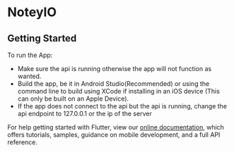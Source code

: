 # NoteyIO

## Getting Started

To run the App:
 - Make sure the api is running otherwise the app will not function as wanted.
 - Build the app, be it in Android Studio(Recommended) or using the command line to build using XCode if installing in an iOS device (This can only be built on an Apple Device).
 - If the app does not connect to the api but the api is running, change the api endpoint to 127.0.0.1 or the ip of the server

For help getting started with Flutter, view our
[online documentation](https://flutter.dev/docs), which offers tutorials,
samples, guidance on mobile development, and a full API reference.
